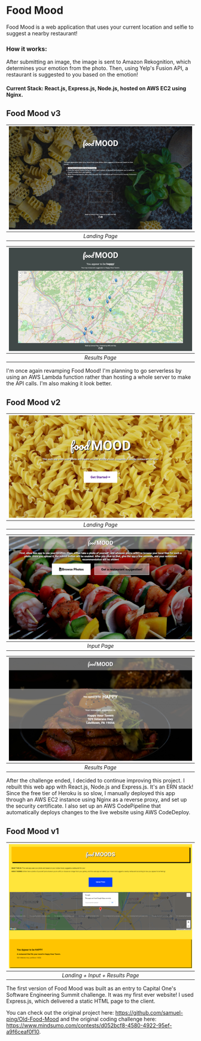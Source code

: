 # Food Mood

Food Mood is a web application that uses your current location and selfie to suggest a nearby restaurant!

### How it works:

After submitting an image, the image is sent to Amazon Rekognition, which determines your emotion from the photo. Then, using Yelp's Fusion API, a restaurant is suggested to you based on the emotion!

#### Current Stack: React.js, Express.js, Node.js, hosted on AWS EC2 using Nginx.

## Food Mood v3

| ![version 3, view1](./screenshots/food-mood-v3-screenshot1.png) |
| :-------------------------------------------------------------: |
|                         _Landing Page_                          |

| ![version 3, view2](./screenshots/food-mood-v3-screenshot2.png) |
| :-------------------------------------------------------------: |
|                         _Results Page_                          |

I'm once again revamping Food Mood! I'm planning to go serverless by using an AWS Lambda function rather than hosting a whole server to make the API calls. I'm also making it look better.

## Food Mood v2

| ![version 2, view1](./screenshots/food-mood-v2-screenshot1.png) |
| :-------------------------------------------------------------: |
|                         _Landing Page_                          |

| ![version 2, view2](./screenshots/food-mood-v2-screenshot2.png) |
| :-------------------------------------------------------------: |
|                          _Input Page_                           |

| ![version 2, view3](./screenshots/food-mood-v2-screenshot3.png) |
| :-------------------------------------------------------------: |
|                         _Results Page_                          |

After the challenge ended, I decided to continue improving this project. I rebuilt this web app with React.js, Node.js and Express.js. It's an ERN stack! Since the free tier of Heroku is so slow, I manually deployed this app through an AWS EC2 instance using Nginx as a reverse proxy, and set up the security certificate. I also set up an AWS CodePipeline that automatically deploys changes to the live website using AWS CodeDeploy.

## Food Mood v1

| ![version 1, view1](./screenshots/food-mood-v1-screenshot1.png) |
| :-------------------------------------------------------------: |
|                _Landing + Input + Results Page_                 |

The first version of Food Mood was built as an entry to Capital One's Software Engineering Summit challenge. It was my first ever website! I used Express.js, which delivered a static HTML page to the client.

You can check out the original project here: https://github.com/samuel-ping/Old-Food-Mood and the original coding challenge here: https://www.mindsumo.com/contests/d052bcf8-4580-4922-95ef-a9f6ceaf0f10.
